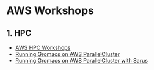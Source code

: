 # AWS Workshops

## 1. HPC

- [AWS HPC Workshops](https://www.hpcworkshops.com/)
- [Running Gromacs on AWS ParallelCluster](https://containers-on-pcluster.workshop.aws)
- [Running Gromacs on AWS ParallelCluster with Sarus](https://pcluster-sarus-gromacs.workshop.aws)

